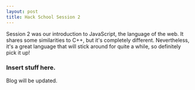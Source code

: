 ```yaml
---
layout: post
title: Hack School Session 2
---
```


Session 2 was our introduction to JavaScript, the language of the web.
It shares some similarities to C++, but it's completely different. Nevertheless,
it's a great language that will stick around for quite a while, so definitely pick it up!

### Insert stuff here.

Blog will be updated.